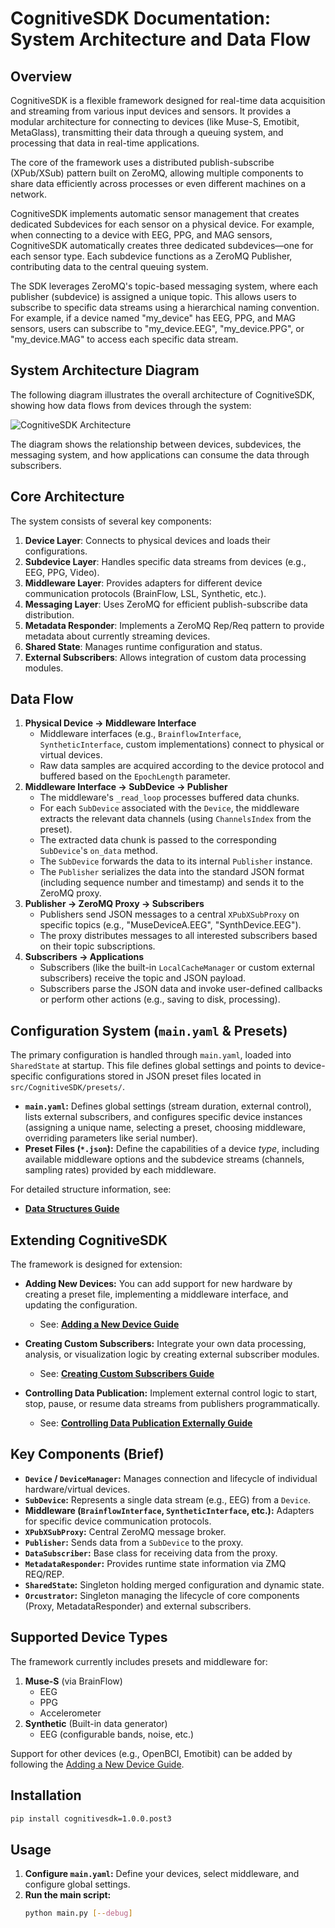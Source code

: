 # CognitiveSDK Documentation: System Architecture and Data Flow

## Overview

CognitiveSDK is a flexible framework designed for real-time data acquisition and streaming from various input devices and sensors. It provides a modular architecture for connecting to devices (like Muse-S, Emotibit, MetaGlass), transmitting their data through a queuing system, and processing that data in real-time applications.

The core of the framework uses a distributed publish-subscribe (XPub/XSub) pattern built on ZeroMQ, allowing multiple components to share data efficiently across processes or even different machines on a network.

CognitiveSDK implements automatic sensor management that creates dedicated Subdevices for each sensor on a physical device. For example, when connecting to a device with EEG, PPG, and MAG sensors, CognitiveSDK automatically creates three dedicated subdevices—one for each sensor type. Each subdevice functions as a ZeroMQ Publisher, contributing data to the central queuing system.

The SDK leverages ZeroMQ's topic-based messaging system, where each publisher (subdevice) is assigned a unique topic. This allows users to subscribe to specific data streams using a hierarchical naming convention. For example, if a device named "my_device" has EEG, PPG, and MAG sensors, users can subscribe to "my_device.EEG", "my_device.PPG", or "my_device.MAG" to access each specific data stream.

## System Architecture Diagram

The following diagram illustrates the overall architecture of CognitiveSDK, showing how data flows from devices through the system:

![CognitiveSDK Architecture](arch.png)

The diagram shows the relationship between devices, subdevices, the messaging system, and how applications can consume the data through subscribers.

## Core Architecture

The system consists of several key components:

1.  **Device Layer**: Connects to physical devices and loads their configurations.
2.  **Subdevice Layer**: Handles specific data streams from devices (e.g., EEG, PPG, Video).
3.  **Middleware Layer**: Provides adapters for different device communication protocols (BrainFlow, LSL, Synthetic, etc.).
4.  **Messaging Layer**: Uses ZeroMQ for efficient publish-subscribe data distribution.
5.  **Metadata Responder**: Implements a ZeroMQ Rep/Req pattern to provide metadata about currently streaming devices.
6.  **Shared State**: Manages runtime configuration and status.
7.  **External Subscribers**: Allows integration of custom data processing modules.

## Data Flow

1.  **Physical Device → Middleware Interface**
    *   Middleware interfaces (e.g., `BrainflowInterface`, `SyntheticInterface`, custom implementations) connect to physical or virtual devices.
    *   Raw data samples are acquired according to the device protocol and buffered based on the `EpochLength` parameter.
2.  **Middleware Interface → SubDevice → Publisher**
    *   The middleware's `_read_loop` processes buffered data chunks.
    *   For each `SubDevice` associated with the `Device`, the middleware extracts the relevant data channels (using `ChannelsIndex` from the preset).
    *   The extracted data chunk is passed to the corresponding `SubDevice`'s `on_data` method.
    *   The `SubDevice` forwards the data to its internal `Publisher` instance.
    *   The `Publisher` serializes the data into the standard JSON format (including sequence number and timestamp) and sends it to the ZeroMQ proxy.
3.  **Publisher → ZeroMQ Proxy → Subscribers**
    *   Publishers send JSON messages to a central `XPubXSubProxy` on specific topics (e.g., "MuseDeviceA.EEG", "SynthDevice.EEG").
    *   The proxy distributes messages to all interested subscribers based on their topic subscriptions.
4.  **Subscribers → Applications**
    *   Subscribers (like the built-in `LocalCacheManager` or custom external subscribers) receive the topic and JSON payload.
    *   Subscribers parse the JSON data and invoke user-defined callbacks or perform other actions (e.g., saving to disk, processing).

## Configuration System (`main.yaml` & Presets)

The primary configuration is handled through `main.yaml`, loaded into `SharedState` at startup. This file defines global settings and points to device-specific configurations stored in JSON preset files located in `src/CognitiveSDK/presets/`.

*   **`main.yaml`:** Defines global settings (stream duration, external control), lists external subscribers, and configures specific device instances (assigning a unique name, selecting a preset, choosing middleware, overriding parameters like serial number).
*   **Preset Files (`*.json`):** Define the capabilities of a device *type*, including available middleware options and the subdevice streams (channels, sampling rates) provided by each middleware.

For detailed structure information, see:
*   [**Data Structures Guide**](./doc/data_structures.md)

## Extending CognitiveSDK

The framework is designed for extension:

*   **Adding New Devices:** You can add support for new hardware by creating a preset file, implementing a middleware interface, and updating the configuration.
    *   See: [**Adding a New Device Guide**](./doc/adding_new_device.md)

*   **Creating Custom Subscribers:** Integrate your own data processing, analysis, or visualization logic by creating external subscriber modules.
    *   See: [**Creating Custom Subscribers Guide**](./doc/custom_subscriber.md)

*   **Controlling Data Publication:** Implement external control logic to start, stop, pause, or resume data streams from publishers programmatically.
    *   See: [**Controlling Data Publication Externally Guide**](./doc/controlling_publishers.md)

## Key Components (Brief)

*   **`Device` / `DeviceManager`:** Manages connection and lifecycle of individual hardware/virtual devices.
*   **`SubDevice`:** Represents a single data stream (e.g., EEG) from a `Device`.
*   **Middleware (`BrainflowInterface`, `SyntheticInterface`, etc.):** Adapters for specific device communication protocols.
*   **`XPubXSubProxy`:** Central ZeroMQ message broker.
*   **`Publisher`:** Sends data from a `SubDevice` to the proxy.
*   **`DataSubscriber`:** Base class for receiving data from the proxy.
*   **`MetadataResponder`:** Provides runtime state information via ZMQ REQ/REP.
*   **`SharedState`:** Singleton holding merged configuration and dynamic state.
*   **`Orcustrator`:** Singleton managing the lifecycle of core components (Proxy, MetadataResponder) and external subscribers.

## Supported Device Types

The framework currently includes presets and middleware for:

1.  **Muse-S** (via BrainFlow)
    *   EEG
    *   PPG
    *   Accelerometer
2.  **Synthetic** (Built-in data generator)
    *   EEG (configurable bands, noise, etc.)

Support for other devices (e.g., OpenBCI, Emotibit) can be added by following the [Adding a New Device Guide](./doc/adding_new_device.md).

## Installation

```bash
pip install cognitivesdk=1.0.0.post3
```

## Usage

1.  **Configure `main.yaml`:** Define your devices, select middleware, and configure global settings.
2.  **Run the main script:**
    ```bash
    python main.py [--debug]
    ```
